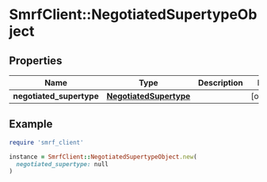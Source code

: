# SmrfClient::NegotiatedSupertypeObject

## Properties

| Name | Type | Description | Notes |
| ---- | ---- | ----------- | ----- |
| **negotiated_supertype** | [**NegotiatedSupertype**](NegotiatedSupertype.md) |  | [optional] |

## Example

```ruby
require 'smrf_client'

instance = SmrfClient::NegotiatedSupertypeObject.new(
  negotiated_supertype: null
)
```

